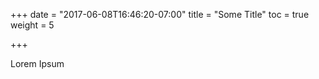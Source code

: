 +++
date = "2017-06-08T16:46:20-07:00"
title = "Some Title"
toc = true
weight = 5

+++

Lorem Ipsum
